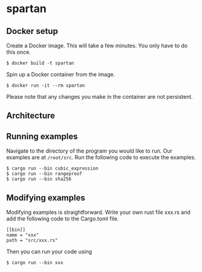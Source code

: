 # spartan

## Docker setup

Create a Docker image. This will take a few minutes. You only have to do 
this once.
```
$ docker build -t spartan
```

Spin up a Docker container from the image.
```
$ docker run -it --rm spartan
```

Please note that any changes you make in the container are not persistent. 

## Architecture

## Running examples

Navigate to the directory of the program you would like to run.
Our examples are at `/root/src`.
Run the following code to execute the examples.
```
$ cargo run --bin cubic_expression
$ cargo run --bin rangeproof
$ cargo run --bin sha256
```

## Modifying examples
Modifying examples is straightforward. Write your own rust file xxx.rs and add the following code to the Cargo.toml file.
```
[[bin]]
name = "xxx"
path = "src/xxx.rs"
```
Then you can run your code using
```
$ cargo run --bin xxx
```


